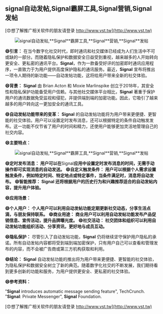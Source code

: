## **signal自动发帖,**Signal**霸屏工具,**Signal**营销,**Signal**发帖**

[😍想了解推广相关软件的朋友请登录 http://www.vst.tw](http://www.vst.tw)

 <center><img src="https://vst.tw/MP4/tuiguang/png/6.png" alt="signal自动发帖,**Signal**霸屏工具,**Signal**营销,**Signal**发帖"></center>

**😄引言：**
在当今数字化社交时代，即时通讯和社交媒体已经成为人们生活中不可或缺的一部分。而随着隐私保护和数据安全日益受到重视，越来越多的人开始转向更安全、更私密的通讯平台。**Signal**，作为一款备受好评的加密即时通讯应用程序，一直致力于为用户提供高度保护隐私的通讯服务。最近，**Signal** 宣布将推出一项令人期待的新功能——自动发帖功能，这将给用户带来全新的社交体验。

**😄背景：**
**Signal** 由 Brian Acton 和 Moxie Marlinspike 创立于2018年，其安全性和隐私保护功能备受用户信赖。与其他社交媒体平台相比，**Signal** 著重于保护用户的通讯数据免受监视和侵犯，并提供端到端的加密功能。因此，它吸引了越来越多的用户转向这一更加安全的通讯工具。

**😄自动发帖功能带来的变革：**
**Signal** 的自动发帖功能将为用户带来更便捷、更智能的社交体验。用户可以设置定时发布消息，还可以根据特定的条件自动触发发布。这一功能不仅节省了用户的时间和精力，还使用户能够更加灵活地管理自己的社交内容。

**😄主要特点：**

 <center><img src="https://vst.tw/MP4/tuiguang/png/7.png" alt="signal自动发帖,**Signal**霸屏工具,**Signal**营销,**Signal**发帖"></center>

**😄定时发布消息： 用户可以在**Signal**应用中设置定时发布消息的时间，无需手动操作即可实现消息的自动发送。**
**😄自定义触发条件： 用户可以根据个人需求设置触发条件，例如特定时间、特定地点或特定事件，当条件满足时，消息将自动发布。**
**😄智能推荐： **Signal** 还将根据用户的历史行为和兴趣推荐适合的自动发帖内容，提升用户体验。**

**😄应用场景：**

**😄个人用户： 个人用户可以利用自动发帖功能定期更新社交动态，分享生活点滴，与朋友保持联系。**
**😄商业用途： 商业用户可以利用自动发帖功能发布产品促销信息、宣传活动，提升品牌曝光度。**
**😄社交活动： 社交团体和组织可以利用自动发帖功能组织活动、分享资讯，更好地与成员互动。**

**😄隐私保护：**
尽管引入了自动发帖功能，**Signal** 仍将继续坚守保护用户隐私的承诺。所有自动发帖内容都将受到端到端加密保护，只有用户自己可以查看和管理发布的内容，而不会被广告商或第三方机构获取和利用。

**😄结论：**
**Signal** 自动发帖功能的推出将为用户带来更便捷、更智能的社交体验，为隐私保护和数据安全树立了新的典范。随着数字化社交的不断发展，我们期待看到更多创新的功能和服务，为用户提供更安全、更私密的社交体验。

**😄参考资料：**

"**Signal** introduces automatic message sending feature", TechCrunch.
"**Signal**: Private Messenger", **Signal** Foundation.

[😍想了解推广相关软件的朋友请登录 http://www.vst.tw](http://www.vst.tw)



